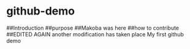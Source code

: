 # github-demo
##Introduction
##purpose
##Makoba was here
##how to contribute
##EDITED AGAIN
another modification has taken place
My first github demo
